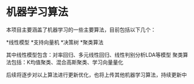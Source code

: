 # 机器学习算法
本项目主要涵盖了机器学习的一些主要算法，目前包括以下几个：

*线性模型
*支持向量机
*决策树
*聚类算法

其中线性模型包含：对率回归、多元线性回归、线性判别分析LDA等模型
聚类算法包括：K均值聚类、混合高斯聚类、学习向量量化

后续将逐步对以上算法进行更新优化，也将上传其他机器学习算法，持续更新中
